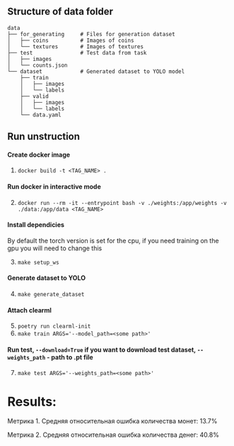 ## Structure of data folder

```
data
├── for_generating     # Files for generation dataset
│   ├── coins          # Images of coins
│   └── textures       # Images of textures
├── test               # Test data from task
│   ├── images
│   └── counts.json
└── dataset            # Generated dataset to YOLO model
    ├── train
    │   ├── images
    │   └── labels
    ├── valid
    │   ├── images
    │   └── labels
    └── data.yaml
```

## Run unstruction

#### Create docker image

1. `docker build -t <TAG_NAME> .`

#### Run docker in interactive mode

2. `docker run --rm -it --entrypoint bash -v ./weights:/app/weights -v ./data:/app/data <TAG_NAME>`

#### Install dependicies

By default the torch version is set for the cpu, if you need training on the gpu you will need to change this

3. `make setup_ws`

#### Generate dataset to YOLO

4. `make generate_dataset`

#### Attach clearml

5. `poetry run clearml-init`
6. `make train ARGS='--model_path=<some path>'`

#### Run test, ```--download=True``` if you want to download test dataset, ```--weights_path``` - path to .pt file
7. `make test ARGS='--weights_path=<some path>'`

# Results:
Метрика 1. Средняя относительная ошибка количества монет: 13.7%

Метрика 2. Средняя относительная ошибка количества денег: 40.8%